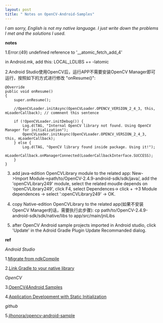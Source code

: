 ```yaml
---
layout: post
title: " Notes on OpenCV-Android-Samples"
---
```

*I am sorry, English is not my native language.
I just write down the problems I met and the solutions I used.*

**notes**

1.Error:(49) undefined reference to '__atomic_fetch_add_4'

in Android.mk, add this:
LOCAL_LDLIBS +=  -latomic

2.Android Studio使用OpenCV后，运行APP不需要安装OpenCV Manager即可运行，按照如下的方式进行修改 "onResume()":

    @Override
    public void onResume()
    {
        super.onResume();

        //OpenCVLoader.initAsync(OpenCVLoader.OPENCV_VERSION_2_4_3, this, mLoaderCallback); // commnent this sentence

        if (!OpenCVLoader.initDebug()) {
            Log.d(TAG, "Internal OpenCV library not found. Using OpenCV Manager for initialization");
            OpenCVLoader.initAsync(OpenCVLoader.OPENCV_VERSION_2_4_3, this, mLoaderCallback);
        } else {
            Log.d(TAG, "OpenCV library found inside package. Using it!");
            mLoaderCallback.onManagerConnected(LoaderCallbackInterface.SUCCESS);
        }
    }



3. add java-edition OpenCVLibrary module to the related app: 
New->Import Module->path/to/OpenCV-2.4.9-android-sdk/sdk/java/, add the 'openCVLibrary249' module, select the related moudle depends on 'openCVLibrary249', click F4, select Dependences-> click + ->3 Module dependences -> select ':openCVLibrary249' -> OK.

4. copy Native-edition OpenCVLibrary to the related app(如果不安装OpenCV Manager的话，需要执行此步骤):
cp path/to/OpenCV-2.4.9-android-sdk/sdk/native/libs to app/src/main/jniLibs

5. after OpenCV Android sample projects imported in Android studio,  click 'Update' in the Adroid Gradle Plugin Update Recommanded dialog.

**ref**

*Android Studio*

1.[Migrate from ndkCompile](https://developer.android.google.cn/studio/projects/add-native-code.html#ndkCompile)

2.[Link Gradle to your native library](https://developer.android.google.cn/studio/projects/add-native-code.html#create-cmake-script)

*OpenCV*

3.[OpenCV4Android Samples](https://opencv.org/platforms/android/opencv4android-samples.html)

4.[Application Development with Static Initialization](https://docs.opencv.org/2.4/doc/tutorials/introduction/android_binary_package/dev_with_OCV_on_Android.html#application-development-with-static-initialization)

*github*

5.[jlhonora/opencv-android-sample](https://github.com/jlhonora/opencv-android-sample)


